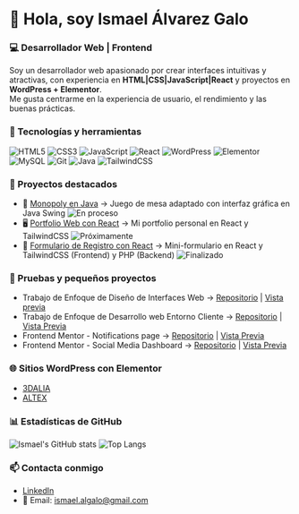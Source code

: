 # 👋 Hola, soy Ismael Álvarez Galo
### 💻 Desarrollador Web | Frontend

Soy un desarrollador web apasionado por crear interfaces intuitivas y atractivas, 
con experiencia en **HTML|CSS|JavaScript|React** y proyectos en **WordPress + Elementor**.  
Me gusta centrarme en la experiencia de usuario, el rendimiento y las buenas prácticas.  

### 🚀 Tecnologías y herramientas
![HTML5](https://img.shields.io/badge/HTML5-E34F26?style=for-the-badge&logo=html5&logoColor=white)
![CSS3](https://img.shields.io/badge/CSS3-1572B6?style=for-the-badge&logo=css3&logoColor=white)
![JavaScript](https://img.shields.io/badge/JavaScript-323330?style=for-the-badge&logo=javascript&logoColor=F7DF1E)
![React](https://img.shields.io/badge/React-20232A?style=for-the-badge&logo=react&logoColor=61DAFB)
![WordPress](https://img.shields.io/badge/WordPress-21759B?style=for-the-badge&logo=wordpress&logoColor=white)
![Elementor](https://img.shields.io/badge/Elementor-92003B?style=for-the-badge&logo=elementor&logoColor=white)
![MySQL](https://img.shields.io/badge/MySQL-005C84?style=for-the-badge&logo=mysql&logoColor=white)
![Git](https://img.shields.io/badge/GIT-E44C30?style=for-the-badge&logo=git&logoColor=white)
![Java](https://img.shields.io/badge/Java-ED8B00?style=for-the-badge&logo=openjdk&logoColor=white)
![TailwindCSS](https://img.shields.io/badge/TailwindCSS-38B2AC?style=for-the-badge&logo=tailwindcss&logoColor=white)

### 🌟 Proyectos destacados
- 🎲 [Monopoly en Java](https://github.com/Ialgalo90/Monopoly) → Juego de mesa adaptado con interfaz gráfica en Java Swing ![En proceso](https://img.shields.io/badge/En%20proceso-FFA500?style=flat-square)
- 🖥️ [Portfolio Web con React](https://github.com/Ialgalo90/portfolio) → Mi portfolio personal en React y TailwindCSS ![Próximamente](https://img.shields.io/badge/Próximamente-808080?style=flat-square)
- 📝 [Formulario de Registro con React](https://github.com/Ialgalo90/FormRegistroReact) → Mini-formulario en React y TailwindCSS (Frontend) y PHP (Backend) ![Finalizado](https://img.shields.io/badge/Finalizado-32CD32?style=flat-square)

### 🧪 Pruebas y pequeños proyectos
- Trabajo de Enfoque de Diseño de Interfaces Web → [Repositorio](https://github.com/Ialgalo90/TrabajoEnfoqueDIW) | [Vista previa](https://ialgalo90.github.io/TrabajoEnfoqueDIW/)
- Trabajo de Enfoque de Desarrollo web Entorno Cliente → [Repositorio](https://github.com/Ialgalo90/TrabajoEnfoqueDWEC) | [Vista Previa](https://ialgalo90.github.io/TrabajoEnfoqueDWEC/)
- Frontend Mentor - Notifications page → [Repositorio](https://github.com/Ialgalo90/notifications-page-main) | [Vista Previa](https://ialgalo90.github.io/notifications-page-main/)
- Frontend Mentor - Social Media Dashboard → [Repositorio](https://github.com/Ialgalo90/social-media-dashboard-with-theme-switcher-master) | [Vista Previa](https://ialgalo90.github.io/social-media-dashboard-with-theme-switcher-master/)

### 🌐 Sitios WordPress con Elementor
- [3DALIA](https://3dalia.com/https://altexsl.com/) 
- [ALTEX](https://altexsl.com/) 

### 📊 Estadísticas de GitHub
![Ismael's GitHub stats](https://github-readme-stats.vercel.app/api?username=Ialgalo90&show_icons=true&theme=tokyonight)
![Top Langs](https://github-readme-stats.vercel.app/api/top-langs/?username=Ialgalo90&layout=compact&theme=tokyonight)

### 📫 Contacta conmigo
- [LinkedIn](https://www.linkedin.com/in/ismaelalvarezgalo)
- 📧 Email: ismael.algalo@gmail.com
